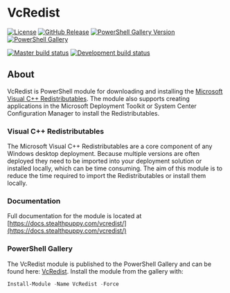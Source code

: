 # VcRedist

[![License][license-badge]][license]
[![GitHub Release][github-release-badge]][github-release]
[![PowerShell Gallery Version][psgallery-version-badge]][psgallery]
[![PowerShell Gallery][psgallery-badge]][psgallery]

[![Master build status][appveyor-badge]][appveyor-build]
[![Development build status][appveyor-badge-dev]][appveyor-build]

## About

VcRedist is PowerShell module for downloading and installing the [Microsoft Visual C++ Redistributables](https://support.microsoft.com/en-au/help/2977003/the-latest-supported-visual-c-downloads). The module also supports creating applications in the Microsoft Deployment Toolkit or System Center Configuration Manager to install the Redistributables.

### Visual C++ Redistributables

The Microsoft Visual C++ Redistributables are a core component of any Windows desktop deployment. Because multiple versions are often deployed they need to be imported into your deployment solution or installed locally, which can be time consuming. The aim of this module is to reduce the time required to import the Redistributables or install them locally.

### Documentation

Full documentation for the module is located at [https://docs.stealthpuppy.com/vcredist/](https://docs.stealthpuppy.com/vcredist/)

### PowerShell Gallery

The VcRedist module is published to the PowerShell Gallery and can be found here: [VcRedist](https://www.powershellgallery.com/packages/VcRedist/). Install the module from the gallery with:

```powershell
Install-Module -Name VcRedist -Force
```

[appveyor-badge]: https://img.shields.io/appveyor/ci/aaronparker/Install-VisualCRedistributables/master.svg?style=flat-square&logo=appveyor&label=master
[appveyor-badge-dev]: https://img.shields.io/appveyor/ci/aaronparker/Install-VisualCRedistributables/development.svg?style=flat-square&logo=appveyor&label=development
[appveyor-build]: https://ci.appveyor.com/project/aaronparker/install-visualcredistributables
[psgallery-badge]: https://img.shields.io/powershellgallery/dt/vcredist.svg?logo=PowerShell&style=flat-square
[psgallery]: https://www.powershellgallery.com/packages/vcredist
[psgallery-version-badge]: https://img.shields.io/powershellgallery/v/vcredist.svg?logo=PowerShell&style=flat-square
[psgallery-version]: https://www.powershellgallery.com/packages/vcredist
[gitbooks-badge]: https://www.gitbook.com/button/status/book/aaronparker/vcredist/
[gitbooks-build]: https://www.gitbook.com/book/aaronparker/vcredist
[github-release-badge]: https://img.shields.io/github/release/aaronparker/Install-VisualCRedistributables.svg?style=flat-square&logo=github
[github-release]: https://github.com/aaronparker/Install-VisualCRedistributables/releases/latest
[license-badge]: https://img.shields.io/github/license/aaronparker/Install-VisualCRedistributables.svg?style=flat-square
[license]: https://github.com/aaronparker/vcredist/blob/master/LICENSE
